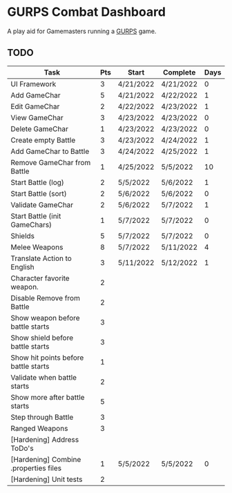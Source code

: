 # GURPS Combat Dashboard

A play aid for Gamemasters running a [GURPS](http://www.sjgames.com/gurps/) game.

## TODO

| Task                                  | Pts | Start     | Complete  | Days |
|---------------------------------------|-----|-----------|-----------|------|
| UI Framework                          | 3   | 4/21/2022 | 4/21/2022 | 0    |
| Add GameChar                          | 5   | 4/21/2022 | 4/22/2022 | 1    |
| Edit GameChar                         | 2   | 4/22/2022 | 4/23/2022 | 1    |
| View GameChar                         | 3   | 4/23/2022 | 4/23/2022 | 0    |
| Delete GameChar                       | 1   | 4/23/2022 | 4/23/2022 | 0    |
| Create empty Battle                   | 3   | 4/23/2022 | 4/24/2022 | 1    |
| Add GameChar to Battle                | 3   | 4/24/2022 | 4/25/2022 | 1    |
| Remove GameChar from Battle           | 1   | 4/25/2022 | 5/5/2022  | 10   |
| Start Battle (log)                    | 2   | 5/5/2022  | 5/6/2022  | 1    |
| Start Battle (sort)                   | 2   | 5/6/2022  | 5/6/2022  | 0    |
| Validate GameChar                     | 2   | 5/6/2022  | 5/7/2022  | 1    |
| Start Battle (init GameChars)         | 1   | 5/7/2022  | 5/7/2022  | 0    |
| Shields                               | 5   | 5/7/2022  | 5/7/2022  | 0    |
| Melee Weapons                         | 8   | 5/7/2022  | 5/11/2022 | 4    |
| Translate Action to English           | 3   | 5/11/2022 | 5/12/2022 | 1    |
| Character favorite weapon.            | 2   |           |           |      |
| Disable Remove from Battle            | 2   |           |           |      |
| Show weapon before battle starts      | 3   |           |           |      |
| Show shield before battle starts      | 3   |           |           |      |
| Show hit points before battle starts  | 1   |           |           |      |
| Validate when battle starts           | 2   |           |           |      |
| Show more after battle starts         | 5   |           |           |      |
| Step through Battle                   | 3   |           |           |      |
| Ranged Weapons                        | 3   |           |           |      |
| [Hardening] Address ToDo's            |     |           |           |      |
| [Hardening] Combine .properties files | 1   | 5/5/2022  | 5/5/2022  | 0    |
| [Hardening] Unit tests                | 2   |           |           |      |

